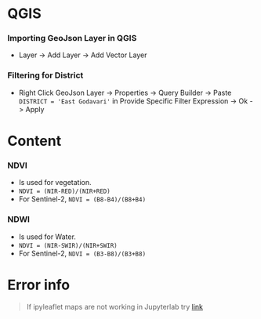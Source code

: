 # QGIS
### Importing GeoJson Layer in QGIS
- Layer -> Add Layer -> Add Vector Layer

### Filtering for District
- Right Click GeoJson Layer -> Properties -> Query Builder -> Paste `DISTRICT = 'East Godavari'` in Provide Specific Filter Expression -> Ok -> Apply

# Content
### NDVI
- Is used for vegetation.
- `NDVI = (NIR-RED)/(NIR+RED)`
- For Sentinel-2, `NDVI = (B8-B4)/(B8+B4)`
### NDWI
- Is used for Water.
- `NDVI = (NIR-SWIR)/(NIR+SWIR)`
- For Sentinel-2, `NDVI = (B3-B8)/(B3+B8)`

# Error info
> If ipyleaflet maps are not working in Jupyterlab try [link](https://ipywidgets.readthedocs.io/en/stable/user_install.html)